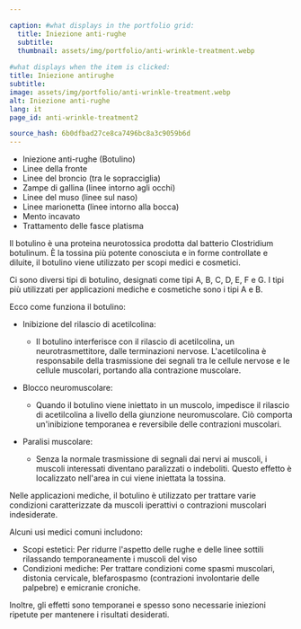 ```yaml
---

caption: #what displays in the portfolio grid:
  title: Iniezione anti-rughe
  subtitle: 
  thumbnail: assets/img/portfolio/anti-wrinkle-treatment.webp
  
#what displays when the item is clicked:
title: Iniezione antirughe
subtitle: 
image: assets/img/portfolio/anti-wrinkle-treatment.webp
alt: Iniezione anti-rughe
lang: it
page_id: anti-wrinkle-treatment2

source_hash: 6b0dfbad27ce8ca7496bc8a3c9059b6d
---
```

- Iniezione anti-rughe (Botulino)
- Linee della fronte
- Linee del broncio (tra le sopracciglia)
- Zampe di gallina (linee intorno agli occhi)
- Linee del muso (linee sul naso)
- Linee marionetta (linee intorno alla bocca)
- Mento incavato
- Trattamento delle fasce platisma

Il botulino è una proteina neurotossica prodotta dal batterio Clostridium botulinum. È la tossina più potente conosciuta e in forme controllate e diluite, il botulino viene utilizzato per scopi medici e cosmetici.

Ci sono diversi tipi di botulino, designati come tipi A, B, C, D, E, F e G. I tipi più utilizzati per applicazioni mediche e cosmetiche sono i tipi A e B.

Ecco come funziona il botulino:
- Inibizione del rilascio di acetilcolina:
  - Il botulino interferisce con il rilascio di acetilcolina, un neurotrasmettitore, dalle terminazioni nervose. L'acetilcolina è responsabile della trasmissione dei segnali tra le cellule nervose e le cellule muscolari, portando alla contrazione muscolare.

- Blocco neuromuscolare:
  - Quando il botulino viene iniettato in un muscolo, impedisce il rilascio di acetilcolina a livello della giunzione neuromuscolare. Ciò comporta un'inibizione temporanea e reversibile delle contrazioni muscolari.

- Paralisi muscolare:
  - Senza la normale trasmissione di segnali dai nervi ai muscoli, i muscoli interessati diventano paralizzati o indeboliti. Questo effetto è localizzato nell'area in cui viene iniettata la tossina.

Nelle applicazioni mediche, il botulino è utilizzato per trattare varie condizioni caratterizzate da muscoli iperattivi o contrazioni muscolari indesiderate.

Alcuni usi medici comuni includono:
- Scopi estetici: Per ridurre l'aspetto delle rughe e delle linee sottili rilassando temporaneamente i muscoli del viso
- Condizioni mediche: Per trattare condizioni come spasmi muscolari, distonia cervicale, blefarospasmo (contrazioni involontarie delle palpebre) e emicranie croniche.

Inoltre, gli effetti sono temporanei e spesso sono necessarie iniezioni ripetute per mantenere i risultati desiderati.